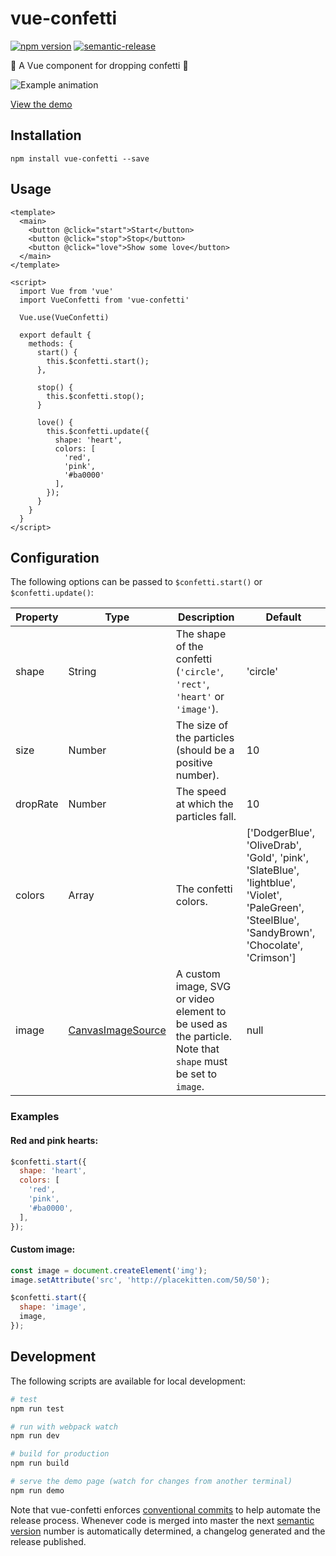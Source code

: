 # vue-confetti

[![npm version](https://badge.fury.io/js/vue-confetti.svg)](https://badge.fury.io/js/vue-confetti)
[![semantic-release](https://img.shields.io/badge/%20%20%F0%9F%93%A6%F0%9F%9A%80-semantic--release-e10079.svg)](https://github.com/semantic-release/semantic-release)

:tada: A Vue component for dropping confetti :tada:

![Example animation](example.gif)

[View the demo](https://alexandermendes.github.io/vue-confetti/)

## Installation

```
npm install vue-confetti --save
```

## Usage

``` vue
<template>
  <main>
    <button @click="start">Start</button>
    <button @click="stop">Stop</button>
    <button @click="love">Show some love</button>
  </main>
</template>

<script>
  import Vue from 'vue'
  import VueConfetti from 'vue-confetti'

  Vue.use(VueConfetti)

  export default {
    methods: {
      start() {
        this.$confetti.start();
      },

      stop() {
        this.$confetti.stop();
      }

      love() {
        this.$confetti.update({
          shape: 'heart',
          colors: [
            'red',
            'pink',
            '#ba0000'
          ],
        });
      }
    }
  }
</script>
```

## Configuration

The following options can be passed to `$confetti.start()` or `$confetti.update()`:

| Property | Type              | Description                                                               | Default   |
|----------|-------------------|---------------------------------------------------------------------------|-----------|
| shape    | String            | The shape of the confetti (`'circle'`, `'rect'`, `'heart'` or `'image'`). | 'circle'  |
| size     | Number            | The size of the particles (should be a positive number).                  | 10        |
| dropRate | Number            | The speed at which the particles fall.                                    | 10        |
| colors   | Array             | The confetti colors.                                                      | ['DodgerBlue', 'OliveDrab', 'Gold', 'pink', 'SlateBlue', 'lightblue', 'Violet', 'PaleGreen', 'SteelBlue', 'SandyBrown', 'Chocolate', 'Crimson'] |
| image    | [CanvasImageSource](https://developer.mozilla.org/en-US/docs/Web/API/CanvasImageSource) | A custom image, SVG or video element to be used as the particle. Note that `shape` must be set to `image`. | null        |

### Examples

#### Red and pink hearts:

``` js
$confetti.start({
  shape: 'heart',
  colors: [
    'red',
    'pink',
    '#ba0000',
  ],
});
```

#### Custom image:

``` js
const image = document.createElement('img');
image.setAttribute('src', 'http://placekitten.com/50/50');

$confetti.start({
  shape: 'image',
  image,
});
```

## Development

The following scripts are available for local development:

```bash
# test
npm run test

# run with webpack watch
npm run dev

# build for production
npm run build

# serve the demo page (watch for changes from another terminal)
npm run demo
```

Note that vue-confetti enforces
[conventional commits](https://www.conventionalcommits.org/en/v1.0.0-beta.3/)
to help automate the release process. Whenever code is merged into master the next
[semantic version](https://semver.org/) number is automatically determined, a
changelog generated and the release published.
